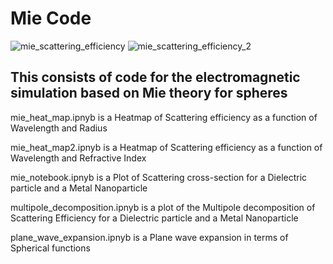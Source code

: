 # Mie Code


![mie_scattering_efficiency](https://github.com/user-attachments/assets/fe715407-30de-4ba1-8cb6-63e762d83224)
![mie_scattering_efficiency_2](https://github.com/user-attachments/assets/a4618d4f-3e5a-4710-bbd5-50c14806d745)

## This consists of code for the electromagnetic simulation based on Mie theory for spheres

mie_heat_map.ipnyb is a Heatmap of Scattering efficiency as a function of Wavelength and Radius

mie_heat_map2.ipnyb is a Heatmap of Scattering efficiency as a function of Wavelength and Refractive Index

mie_notebook.ipnyb is a Plot of Scattering cross-section for a Dielectric particle and a Metal Nanoparticle

multipole_decomposition.ipnyb is a plot of the Multipole decomposition of Scattering Efficiency for a Dielectric particle and a Metal Nanoparticle

plane_wave_expansion.ipnyb is a Plane wave expansion in terms of Spherical functions
